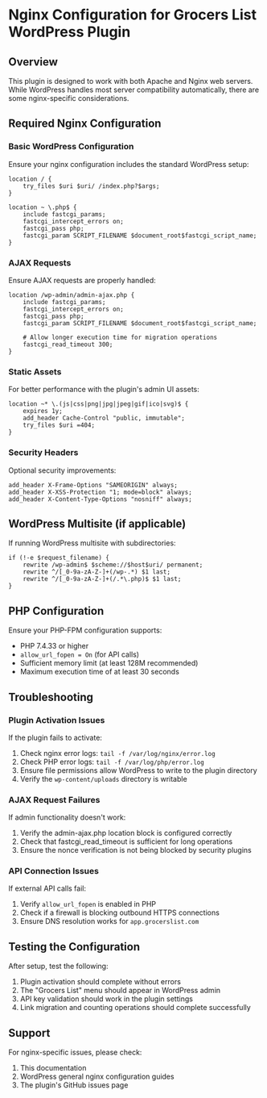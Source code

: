 # Nginx Configuration for Grocers List WordPress Plugin

## Overview

This plugin is designed to work with both Apache and Nginx web servers. While WordPress handles most server compatibility automatically, there are some nginx-specific considerations.

## Required Nginx Configuration

### Basic WordPress Configuration

Ensure your nginx configuration includes the standard WordPress setup:

```nginx
location / {
    try_files $uri $uri/ /index.php?$args;
}

location ~ \.php$ {
    include fastcgi_params;
    fastcgi_intercept_errors on;
    fastcgi_pass php;
    fastcgi_param SCRIPT_FILENAME $document_root$fastcgi_script_name;
}
```

### AJAX Requests

Ensure AJAX requests are properly handled:

```nginx
location /wp-admin/admin-ajax.php {
    include fastcgi_params;
    fastcgi_intercept_errors on;
    fastcgi_pass php;
    fastcgi_param SCRIPT_FILENAME $document_root$fastcgi_script_name;

    # Allow longer execution time for migration operations
    fastcgi_read_timeout 300;
}
```

### Static Assets

For better performance with the plugin's admin UI assets:

```nginx
location ~* \.(js|css|png|jpg|jpeg|gif|ico|svg)$ {
    expires 1y;
    add_header Cache-Control "public, immutable";
    try_files $uri =404;
}
```

### Security Headers

Optional security improvements:

```nginx
add_header X-Frame-Options "SAMEORIGIN" always;
add_header X-XSS-Protection "1; mode=block" always;
add_header X-Content-Type-Options "nosniff" always;
```

## WordPress Multisite (if applicable)

If running WordPress multisite with subdirectories:

```nginx
if (!-e $request_filename) {
    rewrite /wp-admin$ $scheme://$host$uri/ permanent;
    rewrite ^/[_0-9a-zA-Z-]+(/wp-.*) $1 last;
    rewrite ^/[_0-9a-zA-Z-]+(/.*\.php)$ $1 last;
}
```

## PHP Configuration

Ensure your PHP-FPM configuration supports:

- PHP 7.4.33 or higher
- `allow_url_fopen = On` (for API calls)
- Sufficient memory limit (at least 128M recommended)
- Maximum execution time of at least 30 seconds

## Troubleshooting

### Plugin Activation Issues

If the plugin fails to activate:

1. Check nginx error logs: `tail -f /var/log/nginx/error.log`
2. Check PHP error logs: `tail -f /var/log/php/error.log`
3. Ensure file permissions allow WordPress to write to the plugin directory
4. Verify the `wp-content/uploads` directory is writable

### AJAX Request Failures

If admin functionality doesn't work:

1. Verify the admin-ajax.php location block is configured correctly
2. Check that fastcgi_read_timeout is sufficient for long operations
3. Ensure the nonce verification is not being blocked by security plugins

### API Connection Issues

If external API calls fail:

1. Verify `allow_url_fopen` is enabled in PHP
2. Check if a firewall is blocking outbound HTTPS connections
3. Ensure DNS resolution works for `app.grocerslist.com`

## Testing the Configuration

After setup, test the following:

1. Plugin activation should complete without errors
2. The "Grocers List" menu should appear in WordPress admin
3. API key validation should work in the plugin settings
4. Link migration and counting operations should complete successfully

## Support

For nginx-specific issues, please check:

1. This documentation
2. WordPress general nginx configuration guides
3. The plugin's GitHub issues page
